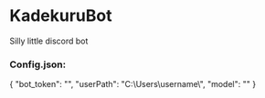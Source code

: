 # KadekuruBot

Silly little discord bot

### Config.json:

{
"bot_token": "",
"userPath": "C:\\Users\\username\\",
"model": ""
}
